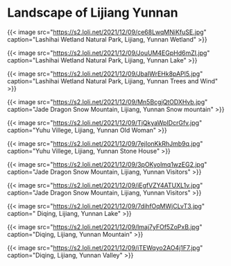 # Landscape of Lijiang Yunnan


{{< image src="https://s2.loli.net/2021/12/09/ce68LwqMNiKfuSE.jpg" caption="Lashihai Wetland Natural Park, Lijiang, Yunnan Wetland" >}}

{{< image src="https://s2.loli.net/2021/12/09/JouUM4EGpHd6mZI.jpg" caption="Lashihai Wetland Natural Park, Lijiang, Yunnan Lake" >}}

{{< image src="https://s2.loli.net/2021/12/09/JbaIWrEHk8pAPl5.jpg" caption="Lashihai Wetland Natural Park, Lijiang, Yunnan Trees and Wind" >}}

{{< image src="https://s2.loli.net/2021/12/09/Mn5BcgjQtODXHvb.jpg" caption="Jade Dragon Snow Mountain, Lijiang, Yunnan Snow mountain" >}}

{{< image src="https://s2.loli.net/2021/12/09/TjQkyaWpIDcrGfv.jpg" caption="Yuhu Villege, Lijiang, Yunnan Old Woman" >}}

{{< image src="https://s2.loli.net/2021/12/09/7ejIonKkRhJmb9q.jpg" caption="Yuhu Villege, Lijiang, Yunnan Stone House" >}}

{{< image src="https://s2.loli.net/2021/12/09/3pOKyolmq1wzEG2.jpg" caption="Jade Dragon Snow Mountain, Lijiang, Yunnan Visitors" >}}

{{< image src="https://s2.loli.net/2021/12/09/iEgfVZY4ATUXL1v.jpg" caption="Jade Dragon Snow Mountain, Lijiang, Yunnan Visitors" >}}

{{< image src="https://s2.loli.net/2021/12/09/7dihfOqMWjCLvT3.jpg" caption=" Diqing, Lijiang, Yunnan Lake" >}}

{{< image src="https://s2.loli.net/2021/12/09/lmaj7yFOf5ZoPxB.jpg" caption="Diqing, Lijiang, Yunnan Mountain" >}}

{{< image src="https://s2.loli.net/2021/12/09/iTEWqyo2AO4j1F7.jpg" caption="Diqing, Lijiang, Yunnan Valley" >}}

